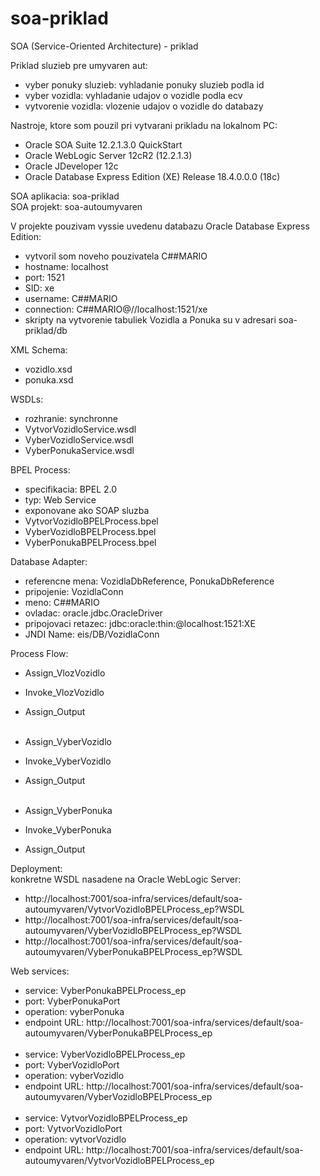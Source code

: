 # soa-priklad
SOA (Service-Oriented Architecture) - priklad

Priklad sluzieb pre umyvaren aut:
- vyber ponuky sluzieb: vyhladanie ponuky sluzieb podla id
- vyber vozidla: vyhladanie udajov o vozidle podla ecv
- vytvorenie vozidla: vlozenie udajov o vozidle do databazy

Nastroje, ktore som pouzil pri vytvarani prikladu na lokalnom PC:
- Oracle SOA Suite 12.2.1.3.0 QuickStart
- Oracle WebLogic Server 12cR2 (12.2.1.3)
- Oracle JDeveloper 12c
- Oracle Database Express Edition (XE) Release 18.4.0.0.0 (18c)

SOA aplikacia: soa-priklad<br>
SOA projekt: soa-autoumyvaren

V projekte pouzivam vyssie uvedenu databazu Oracle Database Express Edition:
- vytvoril som noveho pouzivatela C##MARIO
- hostname: localhost
- port: 1521
- SID: xe
- username: C##MARIO
- connection: C##MARIO@//localhost:1521/xe
- skripty na vytvorenie tabuliek Vozidla a Ponuka su v adresari soa-priklad/db

XML Schema:
- vozidlo.xsd
- ponuka.xsd

WSDLs:
- rozhranie: synchronne
- VytvorVozidloService.wsdl
- VyberVozidloService.wsdl
- VyberPonukaService.wsdl

BPEL Process:
- specifikacia: BPEL 2.0
- typ: Web Service
- exponovane ako SOAP sluzba
- VytvorVozidloBPELProcess.bpel
- VyberVozidloBPELProcess.bpel
- VyberPonukaBPELProcess.bpel

Database Adapter:
- referencne mena: VozidlaDbReference, PonukaDbReference
- pripojenie: VozidlaConn
- meno: C##MARIO
- ovladac: oracle.jdbc.OracleDriver
- pripojovaci retazec: jdbc:oracle:thin:@localhost:1521:XE
- JNDI Name: eis/DB/VozidlaConn

Process Flow:
- Assign_VlozVozidlo
- Invoke_VlozVozidlo
- Assign_Output<br><br>

- Assign_VyberVozidlo
- Invoke_VyberVozidlo
- Assign_Output<br><br>

- Assign_VyberPonuka
- Invoke_VyberPonuka
- Assign_Output

Deployment:<br>
konkretne WSDL nasadene na Oracle WebLogic Server:<br> 
- http://localhost:7001/soa-infra/services/default/soa-autoumyvaren/VytvorVozidloBPELProcess_ep?WSDL
- http://localhost:7001/soa-infra/services/default/soa-autoumyvaren/VyberVozidloBPELProcess_ep?WSDL
- http://localhost:7001/soa-infra/services/default/soa-autoumyvaren/VyberPonukaBPELProcess_ep?WSDL

Web services:
- service: VyberPonukaBPELProcess_ep
- port: VyberPonukaPort
- operation: vyberPonuka
- endpoint URL: http://localhost:7001/soa-infra/services/default/soa-autoumyvaren/VyberPonukaBPELProcess_ep
<br><br>
- service: VyberVozidloBPELProcess_ep
- port: VyberVozidloPort
- operation: vyberVozidlo
- endpoint URL: http://localhost:7001/soa-infra/services/default/soa-autoumyvaren/VyberVozidloBPELProcess_ep
<br><br>
- service: VytvorVozidloBPELProcess_ep
- port: VytvorVozidloPort
- operation: vytvorVozidlo
- endpoint URL: http://localhost:7001/soa-infra/services/default/soa-autoumyvaren/VytvorVozidloBPELProcess_ep
